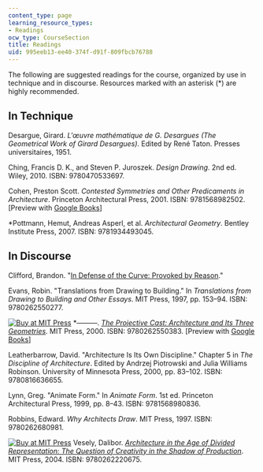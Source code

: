 ```yaml
---
content_type: page
learning_resource_types:
- Readings
ocw_type: CourseSection
title: Readings
uid: 995eeb13-ee40-374f-d91f-809fbcb76788
---
```


The following are suggested readings for the course, organized by use in technique and in discourse. Resources marked with an asterisk (\*) are highly recommended.

In Technique
------------

Desargue, Girard. _L'œuvre mathématique de G. Desargues (The Geometrical Work of Girard Desargues)_. Edited by René Taton. Presses universitaires, 1951.

Ching, Francis D. K., and Steven P. Juroszek. _Design Drawing_. 2nd ed. Wiley, 2010. ISBN: 9780470533697.

Cohen, Preston Scott. _Contested Symmetries and Other Predicaments in Architecture_. Princeton Architectural Press, 2001. ISBN: 9781568982502. \[Preview with [Google Books](http://books.google.com/books?id=B0ODaT3RZCoC&pg=PAfrontcover)\]

\*Pottmann, Hemut, Andreas Asperl, et al. _Architectural Geometry_. Bentley Institute Press, 2007. ISBN: 9781934493045.

In Discourse
------------

Clifford, Brandon. "[In Defense of the Curve: Provoked by Reason](http://issuu.com/matterdesign/docs/in_defense_of_the_curve.indd)."

Evans, Robin. "Translations from Drawing to Building." In _Translations from Drawing to Building and Other Essays_. MIT Press, 1997, pp. 153–94. ISBN: 9780262550277.

[![Buy at MIT Press](/images/mp_logo.gif)](https://mitpress.mit.edu/9780262550383) \*———. [_The Projective Cast: Architecture and Its Three Geometries_](https://mitpress.mit.edu/9780262550383). MIT Press, 2000. ISBN: 9780262550383. \[Preview with [Google Books](http://books.google.com/books?id=ZzRMWMX7OGQC&pg=PAfrontcover)\]

Leatherbarrow, David. "Architecture Is Its Own Discipline." Chapter 5 in _The Discipline of Architecture_. Edited by Andrzej Piotrowski and Julia Williams Robinson. University of Minnesota Press, 2000, pp. 83–102. ISBN: 9780816636655.

Lynn, Greg. "Animate Form." In _Animate Form_. 1st ed. Princeton Architectural Press, 1999, pp. 8–43. ISBN: 9781568980836.

Robbins, Edward. _Why Architects Draw_. MIT Press, 1997. ISBN: 9780262680981.

[![Buy at MIT Press](/images/mp_logo.gif)](https://mitpress.mit.edu/9780262220675) Vesely, Dalibor. [_Architecture in the Age of Divided Representation: The Question of Creativity in the Shadow of Production_](https://mitpress.mit.edu/9780262220675). MIT Press, 2004. ISBN: 9780262220675.